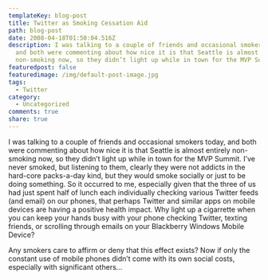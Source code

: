 ```yaml
---
templateKey: blog-post
title: Twitter as Smoking Cessation Aid
path: blog-post
date: 2008-04-18T01:50:04.516Z
description: I was talking to a couple of friends and occasional smokers today,
  and both were commenting about how nice it is that Seattle is almost entirely
  non-smoking now, so they didn’t light up while in town for the MVP Summit.
featuredpost: false
featuredimage: /img/default-post-image.jpg
tags:
  - Twitter
category:
  - Uncategorized
comments: true
share: true
---
```

<!--StartFragment-->

I was talking to a couple of friends and occasional smokers today, and both were commenting about how nice it is that Seattle is almost entirely non-smoking now, so they didn’t light up while in town for the MVP Summit. I’ve never smoked, but listening to them, clearly they were not addicts in the hard-core packs-a-day kind, but they would smoke socially or just to be doing something. So it occurred to me, especially given that the three of us had just spent half of lunch each individually checking various Twitter feeds (and email) on our phones, that perhaps Twitter and similar apps on mobile devices are having a positive health impact. Why light up a cigarrette when you can keep your hands busy with your phone checking Twitter, texting friends, or scrolling through emails on your Blackberry Windows Mobile Device?

Any smokers care to affirm or deny that this effect exists? Now if only the constant use of mobile phones didn’t come with its own social costs, especially with significant others…

<!--EndFragment-->